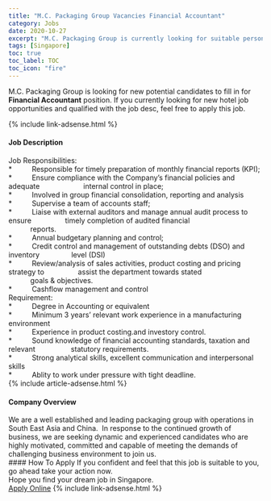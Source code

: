 ```yaml
---
title: "M.C. Packaging Group Vacancies Financial Accountant" 
category: Jobs 
date: 2020-10-27 
excerpt: "M.C. Packaging Group is currently looking for suitable person to fill in the Financial Accountant which positioned at Singapore" 
tags: [Singapore] 
toc: true 
toc_label: TOC 
toc_icon: "fire" 
--- 
```


<p>M.C. Packaging Group is looking for new potential candidates to fill in for <b>Financial Accountant</b> position. If you currently looking for new hotel job opportunities and qualified with the job desc, feel free to apply this job.
</p>{% include link-adsense.html %} 
<div><div><h4>Job Description</h4></div><div><div><span><div><div><div>Job Responsibilities:</div><div>*&#160;&#160;&#160;&#160;&#160;&#160;&#160;&#160;&#160; Responsible for timely preparation of monthly financial reports (KPI);</div><div>*&#160;&#160;&#160;&#160;&#160;&#160;&#160;&#160;&#160; Ensure compliance with the Company&#8217;s financial policies and adequate&#160; &#160; &#160; &#160; &#160; &#160; &#160; &#160; &#160; &#160; &#160; internal control in place;</div><div>*&#160;&#160;&#160; &#160;&#160;&#160;&#160;&#160; Involved in group financial consolidation, reporting and analysis</div><div>*&#160;&#160;&#160;&#160;&#160;&#160;&#160;&#160;&#160; Supervise a team of accounts staff;</div><div>*&#160;&#160;&#160;&#160;&#160;&#160;&#160;&#160;&#160; Liaise with external auditors and manage annual audit process to ensure&#160; &#160; &#160; &#160; &#160; &#160; &#160; &#160; &#160;timely completion of audited financial</div><div>&#160;&#160;&#160;&#160;&#160;&#160;&#160;&#160;&#160;&#160; reports.</div><div>*&#160;&#160;&#160;&#160;&#160;&#160;&#160;&#160;&#160; Annual budgetary planning and control;</div><div>*&#160;&#160;&#160;&#160;&#160;&#160;&#160;&#160;&#160; Credit control and management of outstanding debts (DSO) and inventory&#160; &#160; &#160; &#160; &#160; &#160; &#160; &#160; level (DSI)</div><div>*&#160;&#160;&#160;&#160;&#160; &#160; &#160;&#160;Review/analysis of sales activities, product costing and pricing strategy to&#160; &#160; &#160; &#160; &#160; &#160; &#160; &#160; &#160;assist the department towards stated</div><div>&#160; &#160; &#160; &#160; &#160; &#160;goals &amp; objectives.</div><div>*&#160;&#160;&#160;&#160;&#160;&#160;&#160;&#160;&#160; Cashflow management and control</div><div>Requirement:</div><div>*&#160;&#160;&#160;&#160;&#160;&#160;&#160;&#160;&#160; Degree in Accounting or equivalent</div><div>*&#160;&#160;&#160;&#160;&#160;&#160;&#160;&#160;&#160; Minimum 3 years&#8217; relevant work experience in a manufacturing environment</div><div>*&#160;&#160;&#160;&#160;&#160;&#160;&#160;&#160;&#160; Experience in product costing.and investory control.</div><div>*&#160;&#160;&#160;&#160;&#160;&#160;&#160;&#160;&#160; Sound knowledge of financial accounting standards, taxation and relevant&#160; &#160; &#160; &#160; &#160; &#160; &#160; &#160; &#160; statutory requirements.</div><div>*&#160;&#160;&#160;&#160;&#160;&#160;&#160;&#160;&#160; Strong analytical skills, excellent communication and interpersonal skills</div><div>*&#160;&#160;&#160;&#160;&#160;&#160;&#160;&#160;&#160; Ablity to work under pressure with tight deadline.</div></div></div></span></div></div></div> 
{% include article-adsense.html %} 
<div><div><h4>Company Overview</h4></div><div><div><span><div><div>
<div>We are a well established and leading packaging group with operations in South East Asia and China.&#160; In response to the continued growth of business, we are seeking dynamic and experienced candidates who are highly motivated, committed and capable of meeting the demands of challenging business environment to join us.</div>
</div></div></span></div></div></div> 
#### How To Apply 
If you confident and feel that this job is suitable to you, go ahead take your action now. <br/> 
Hope you find your dream job in Singapore. <br/> 
<a href="https://www.jobstreet.com.my/en/job/financial-accountant-8167360/origin/sg?jobId=jobstreet-sg-job-8167360" class="btn btn--info" target="_blank" rel="nofollow noopenner">Apply Online</a> 
{% include link-adsense.html %} 